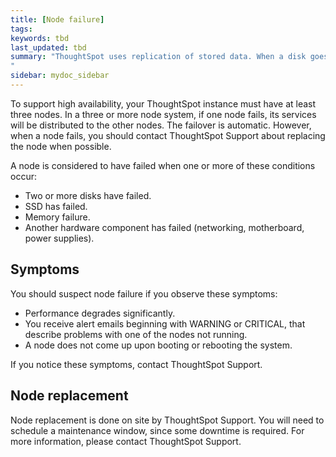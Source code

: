 ```yaml
---
title: [Node failure]
tags:
keywords: tbd
last_updated: tbd
summary: "ThoughtSpot uses replication of stored data. When a disk goes bad, ThoughtSpot continues to operate.
"
sidebar: mydoc_sidebar
---
```

To support high availability, your ThoughtSpot instance must have at least three nodes. In a three or more node system, if one node fails, its services will be distributed to the other nodes. The failover is automatic. However, when a node fails, you should contact ThoughtSpot Support about replacing the node when possible.

A node is considered to have failed when one or more of these conditions occur:

-   Two or more disks have failed.
-   SSD has failed.
-   Memory failure.
-   Another hardware component has failed \(networking, motherboard, power supplies\).

## Symptoms

You should suspect node failure if you observe these symptoms:

-   Performance degrades significantly.
-   You receive alert emails beginning with WARNING or CRITICAL, that describe problems with one of the nodes not running.
-   A node does not come up upon booting or rebooting the system.

If you notice these symptoms, contact ThoughtSpot Support.

## Node replacement

Node replacement is done on site by ThoughtSpot Support. You will need to schedule a maintenance window, since some downtime is required. For more information, please contact ThoughtSpot Support.
